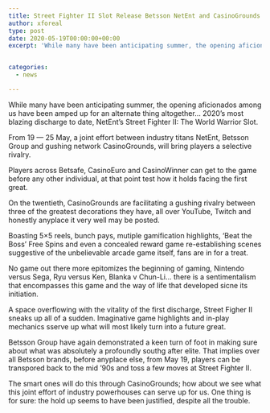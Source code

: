 ```yaml
---
title: Street Fighter II Slot Release Betsson NetEnt and CasinoGrounds work together to convey most smoking arrival of 2020
author: xforeal 
type: post
date: 2020-05-19T00:00:00+00:00
excerpt: 'While many have been anticipating summer, the opening aficionados among us have been amped up for an alternate thing entirely '


categories:
  - news

---
```

While many have been anticipating summer, the opening aficionados among us have been amped up for an alternate thing altogether&#8230; 2020&#8217;s most blazing discharge to date, NetEnt&#8217;s Street Fighter II: The World Warrior Slot. 

From 19 &#8212; 25 May, a joint effort between industry titans NetEnt, Betsson Group and gushing network CasinoGrounds, will bring players a selective rivalry. 

Players across Betsafe, CasinoEuro and CasinoWinner can get to the game before any other individual, at that point test how it holds facing the first great. 

On the twentieth, CasinoGrounds are facilitating a gushing rivalry between three of the greatest decorations they have, all over YouTube, Twitch and honestly anyplace it very well may be posted. 

Boasting 5&#215;5 reels, bunch pays, mutiple gamification highlights, &#8216;Beat the Boss&#8217; Free Spins and even a concealed reward game re-establishing scenes suggestive of the unbelievable arcade game itself, fans are in for a treat. 

No game out there more epitomizes the beginning of gaming, Nintendo versus Sega, Ryu versus Ken, Blanka v Chun-Li&#8230; there is a sentimentalism that encompasses this game and the way of life that developed sicne its initiation. 

A space overflowing with the vitality of the first discharge, Street Figher II sneaks up all of a sudden. Imaginative game highlights and in-play mechanics sserve up what will most likely turn into a future great. 

Betsson Group have again demonstrated a keen turn of foot in making sure about what was absolutely a profoundly southg after elite. That implies over all Betsson brands, before anyplace else, from May 19, players can be transpored back to the mid &#8217;90s and toss a few moves at Street Fighter II. 

The smart ones will do this through CasinoGrounds; how about we see what this joint effort of industry powerhouses can serve up for us. One thing is for sure: the hold up seems to have been justified, despite all the trouble.